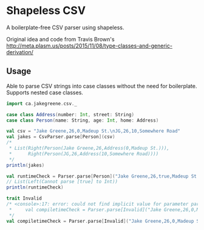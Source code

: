 Shapeless CSV
=========================

A boilerplate-free CSV parser using shapeless.

Original idea and code from Travis Brown's http://meta.plasm.us/posts/2015/11/08/type-classes-and-generic-derivation/

Usage
-----

Able to parse CSV strings into case classes without the need for boilerplate. Supports nested case classes.

```scala
import ca.jakegreene.csv._

case class Address(number: Int, street: String)
case class Person(name: String, age: Int, home: Address)

val csv = "Jake Greene,26,0,Madeup St.\nJG,26,10,Somewhere Road"
val jakes = CsvParser.parse[Person](csv)
/*
 * List(Right(Person(Jake Greene,26,Address(0,Madeup St.))),
 *      Right(Person(JG,26,Address(10,Somewhere Road))))
 */
println(jakes) 

val runtimeCheck = Parser.parse[Person]("Jake Greene,26,true,Madeup St.")
// List(Left(Cannot parse [true] to Int))
println(runtimeCheck) 

trait Invalid
/* <console>:17: error: could not find implicit value for parameter parser: ca.jakegreene.csv.Parser[Invalid]
 *     val compiletimeCheck = Parser.parse[Invalid]("Jake Greene,26,0,Madeup St.")
 */
val compiletimeCheck = Parser.parse[Invalid]("Jake Greene,26,0,Madeup St.")
```
